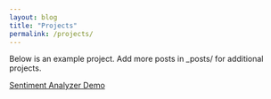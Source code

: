 ```yaml
---
layout: blog
title: "Projects"
permalink: /projects/
---
```


Below is an example project. Add more posts in _posts/ for additional projects.

<a href="/home/posts/sentiment.html">Sentiment Analyzer Demo</a>

